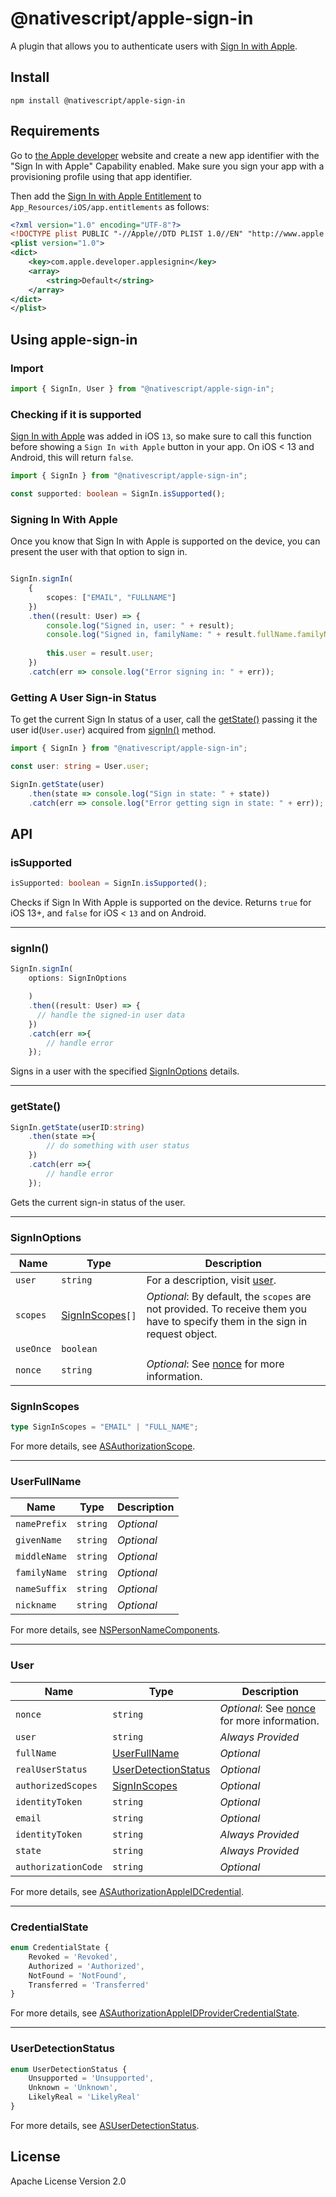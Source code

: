 # @nativescript/apple-sign-in
A plugin that allows you to authenticate users with [Sign In with Apple](https://developer.apple.com/sign-in-with-apple/).

## Install

```cli
npm install @nativescript/apple-sign-in
```

## Requirements

Go to [the Apple developer](https://developer.apple.com/account/resources/identifiers/list) website and create a new app identifier with the "Sign In with Apple" Capability enabled. Make sure you sign your app with a provisioning profile using that app identifier.

Then add the [Sign In with Apple Entitlement](https://developer.apple.com/documentation/bundleresources/entitlements/com_apple_developer_applesignin?language=objc) to `App_Resources/iOS/app.entitlements` as follows:
```xml
<?xml version="1.0" encoding="UTF-8"?>
<!DOCTYPE plist PUBLIC "-//Apple//DTD PLIST 1.0//EN" "http://www.apple.com/DTDs/PropertyList-1.0.dtd">
<plist version="1.0">
<dict>
	<key>com.apple.developer.applesignin</key>
	<array>
		<string>Default</string>
	</array>
</dict>
</plist>
```

## Using apple-sign-in

### Import 
```ts
import { SignIn, User } from "@nativescript/apple-sign-in";
```

### Checking if it is supported

[Sign In with Apple](https://developer.apple.com/sign-in-with-apple/) was added in iOS `13`, so make sure to call this function before showing a `Sign In with Apple` button in your app.
On iOS < 13 and Android, this will return `false`.

```typescript
import { SignIn } from "@nativescript/apple-sign-in";

const supported: boolean = SignIn.isSupported();
```

### Signing In With Apple

Once you know that Sign In with Apple is supported on the device, you can present the user with that option to sign in.

```typescript

SignIn.signIn(
    {
        scopes: ["EMAIL", "FULLNAME"]
    })
    .then((result: User) => {
        console.log("Signed in, user: " + result);
        console.log("Signed in, familyName: " + result.fullName.familyName);
        
        this.user = result.user;
    })
    .catch(err => console.log("Error signing in: " + err));
```

### Getting A User Sign-in Status

To get the current Sign In status of a user, call the [getState()](#getstate) passing it the user id(`User.user`) acquired from [signIn()](#signin) method.

```typescript
import { SignIn } from "@nativescript/apple-sign-in";

const user: string = User.user;

SignIn.getState(user)
    .then(state => console.log("Sign in state: " + state))
    .catch(err => console.log("Error getting sign in state: " + err));
```

## API 

### isSupported

```ts
isSupported: boolean = SignIn.isSupported();
```
Checks if Sign In With Apple is supported on the device. Returns `true` for iOS 13+, and `false` for iOS < `13` and on Android.

---
### signIn()
```ts
SignIn.signIn(
    options: SignInOptions

    )
    .then((result: User) => {
      // handle the signed-in user data
    })
    .catch(err =>{
        // handle error
    });
```

Signs in a user with the specified [SignInOptions](#signinoptions) details.

---
### getState()
```ts
SignIn.getState(userID:string)
    .then(state =>{
        // do something with user status
    })
    .catch(err =>{
        // handle error
    });
```
Gets the current sign-in status of the user.

---
### SignInOptions

| Name | Type | Description |
|------|------|-------------|
| `user` | `string` | For a description, visit [user](https://developer.apple.com/documentation/authenticationservices/asauthorizationappleidrequest/3153041-user?language=objc).|
| `scopes` | [SignInScopes](#signinscopes)`[]` | _Optional_: By default, the `scopes` are not provided. To receive them you have to specify them in the sign in request object.
| `useOnce` | `boolean` | |
| `nonce` | `string`|  _Optional_: See [nonce](https://developer.apple.com/documentation/authenticationservices/asauthorizationopenidrequest/3362520-nonce?language=objc) for more information. |


### SignInScopes
```ts
type SignInScopes = "EMAIL" | "FULL_NAME";
```
For more details, see [ASAuthorizationScope](https://developer.apple.com/documentation/authenticationservices/asauthorizationscope?language=objc).

---
### UserFullName
| Name | Type | Description |
|------|------|-------------|
| `namePrefix`| `string`| _Optional_ |
| `givenName` | `string` | _Optional_ |
| `middleName` | `string` | _Optional_ |
| `familyName` | `string` | _Optional_ |
| `nameSuffix` | `string` | _Optional_ |
| `nickname` | `string` | _Optional_ |

For more details, see [NSPersonNameComponents](https://developer.apple.com/documentation/foundation/nspersonnamecomponents?language=objc).

---
### User
| Name | Type | Description |
|------|------|-------------|
| `nonce`| `string`| _Optional_: See [nonce](https://developer.apple.com/documentation/authenticationservices/asauthorizationopenidrequest/3362520-nonce?language=objc) for more information. |
| `user` | `string` | _Always Provided_|
| `fullName` | [UserFullName](#userfullname) | _Optional_ |
| `realUserStatus` | [UserDetectionStatus](#userdetectionstatus) | _Optional_ |
| `authorizedScopes` | [SignInScopes](#signinscopes) | _Optional_ |
| `identityToken` | `string` | _Optional_ |
| `email` | `string` | _Optional_ |
| `identityToken` | `string` |  _Always Provided_|
| `state` | `string` |  _Always Provided_|
| `authorizationCode` | `string` | _Optional_ |

For more details, see [ASAuthorizationAppleIDCredential](https://developer.apple.com/documentation/authenticationservices/asauthorizationappleidcredential?language=objc).

---
### CredentialState
```ts
enum CredentialState {
    Revoked = 'Revoked',
    Authorized = 'Authorized',
    NotFound = 'NotFound',
    Transferred = 'Transferred'
} 
```
For more details, see [ASAuthorizationAppleIDProviderCredentialState](https://developer.apple.com/documentation/authenticationservices/asauthorizationappleidprovidercredentialstate?language=objc).

---
### UserDetectionStatus
```ts
enum UserDetectionStatus {
    Unsupported = 'Unsupported',
    Unknown = 'Unknown',
    LikelyReal = 'LikelyReal'
}
```
For more details, see [ASUserDetectionStatus](https://developer.apple.com/documentation/authenticationservices/asuserdetectionstatus?language=objc).

## License

Apache License Version 2.0
